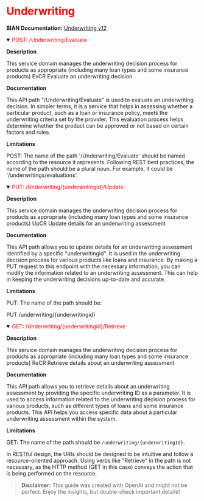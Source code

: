 <h1 style='color:red;'>Underwriting</h1>

**BIAN Documentation:** [Underwriting v12](https://app.swaggerhub.com/apis/BIAN-3/Underwriting/12.0.0)

<details open>
  <summary><span style='color:red;'>POST: /Underwriting/Evaluate</span></summary>

  **Description**

  This service domain manages the underwriting decision process for products as appropriate (including many loan types and some insurance products) EvCR Evaluate an underwriting decision

  **Documentation**

  This API path "/Underwriting/Evaluate" is used to evaluate an underwriting decision. In simpler terms, it is a service that helps in assessing whether a particular product, such as a loan or insurance policy, meets the underwriting criteria set by the provider. This evaluation process helps determine whether the product can be approved or not based on certain factors and rules.

  **Limitations**

  POST: The name of the path '/Underwriting/Evaluate' should be named according to the resource it represents. Following REST best practices, the name of the path should be a plural noun. For example, it could be '/underwritings/evaluations'.

</details>

<details open>
  <summary><span style='color:red;'>PUT: /Underwriting/{underwritingid}/Update</span></summary>

  **Description**

  This service domain manages the underwriting decision process for products as appropriate (including many loan types and some insurance products) UpCR Update details for an underwriting assessment

  **Documentation**

  This API path allows you to update details for an underwriting assessment identified by a specific "underwritingid". It is used in the underwriting decision process for various products like loans and insurance. By making a PUT request to this endpoint with the necessary information, you can modify the information related to an underwriting assessment. This can help in keeping the underwriting decisions up-to-date and accurate.

  **Limitations**

  PUT: The name of the path should be:

PUT /underwriting/{underwritingid}

</details>

<details open>
  <summary><span style='color:red;'>GET: /Underwriting/{underwritingid}/Retrieve</span></summary>

  **Description**

  This service domain manages the underwriting decision process for products as appropriate (including many loan types and some insurance products) ReCR Retrieve details about an underwriting assessment

  **Documentation**

  This API path allows you to retrieve details about an underwriting assessment by providing the specific underwriting ID as a parameter. It is used to access information related to the underwriting decision process for various products, such as different types of loans and some insurance products. This API helps you access specific data about a particular underwriting assessment within the system.

  **Limitations**

  GET: The name of the path should be `/underwriting/{underwritingId}`. 

In RESTful design, the URIs should be designed to be intuitive and follow a resource-oriented approach. Using verbs like "Retrieve" in the path is not necessary, as the HTTP method (GET in this case) conveys the action that is being performed on the resource.

</details>

> **Disclaimer:** This guide was created with OpenAI and might not be perfect. Enjoy the insights, but double-check important details!
